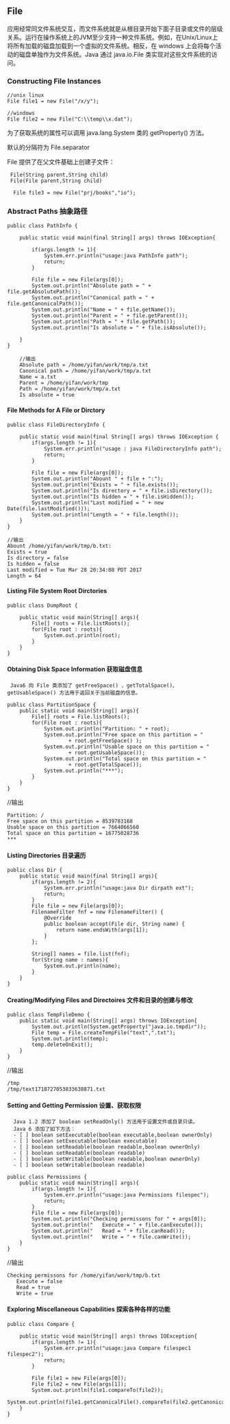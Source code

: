 ## File
   应用经常同文件系统交互，而文件系统就是从根目录开始下面子目录或文件的层级关系。运行在操作系统上的JVM至少支持一种文件系统。例如，在Unix/Linux上将所有加载的磁盘加载到一个虚拟的文件系统。相反，在 windows 上会将每个活动的磁盘单独作为文件系统。Java 通过 java.io.File 类实现对这些文件系统的访问。
   
### Constructing File Instances
   ```
   //unix linux
   File file1 = new File("/x/y");
   
   //windows
   File file2 = new File("C:\\temp\\x.dat");
   ```
   
   为了获取系统的属性可以调用 java.lang.System 类的 getProperty() 方法。
   
   默认的分隔符为 File.separator 
   
   File 提供了在父文件基础上创建子文件：
   ```
    File(String parent,String child)
    File(File parent,String child)
   ```
   
   ```
     File file3 = new File("prj/books","io");
   ```
   
###  Abstract Paths 抽象路径   
```
public class PathInfo {

    public static void main(final String[] args) throws IOException{

        if(args.length != 1){
            System.err.println("usage:java PathInfo path");
            return;
        }

        File file = new File(args[0]);
        System.out.println("Absolute path = " + file.getAbsolutePath());
        System.out.println("Canonical path = " + file.getCanonicalPath());
        System.out.println("Name = " + file.getName());
        System.out.println("Parent = " + file.getParent());
        System.out.println("Path = " + file.getPath());
        System.out.println("Is absolute = " + file.isAbsolute());

    }
}

    //输出
    Absolute path = /home/yifan/work/tmp/a.txt
    Canonical path = /home/yifan/work/tmp/a.txt
    Name = a.txt
    Parent = /home/yifan/work/tmp
    Path = /home/yifan/work/tmp/a.txt
    Is absolute = true
```

#### File Methods for A File or Dirctory
```
public class FileDirectoryInfo {

    public static void main(final String[] args) throws IOException {
        if(args.length != 1){
            System.err.println("usage : java FileDirectoryInfo path");
            return;
        }

        File file = new File(args[0]);
        System.out.println("Abount " + file + ":");
        System.out.println("Exists = " + file.exists());
        System.out.println("Is directory = " + file.isDirectory());
        System.out.println("Is hidden = " + file.isHidden());
        System.out.println("Last modified = " + new Date(file.lastModified()));
        System.out.println("Length = " + file.length());
    }
}

//输出
Abount /home/yifan/work/tmp/b.txt:
Exists = true
Is directory = false
Is hidden = false
Last modified = Tue Mar 28 20:34:08 PDT 2017
Length = 64
```

#### Listing File System Root Dirctories
```
public class DumpRoot {
    
    public static void main(String[] args){
        File[] roots = File.listRoots();
        for(File root : roots){
            System.out.println(root);
        }
    }
}
```

#### Obtaining Disk Space Information 获取磁盘信息
     Java6 向 File 类添加了 getFreeSpace() 、getTotalSpace()、getUsableSpace() 方法用于返回关于当前磁盘的信息。
     
```
public class PartitionSpace {
    public static void main(String[] args){
        File[] roots = File.listRoots();
        for(File root : roots){
            System.out.println("Partition: " + root);
            System.out.println("Free space on this partition = "
                    + root.getFreeSpace() );
            System.out.println("Usable space on this partition = "
                    + root.getUsableSpace());
            System.out.println("Total space on this partition = "
                    + root.getTotalSpace());
            System.out.println("***");
        }
    }
}

```

//输出
```
Partition: /
Free space on this partition = 8539783168
Usable space on this partition = 7664066560
Total space on this partition = 16775028736
***
```


#### Listing Directories 目录遍历
```
public class Dir {
    public static void main(final String[] args){
        if(args.length != 2){
            System.err.println("usage:java Dir dirpath ext");
            return;
        }
        File file = new File(args[0]);
        FilenameFilter fnf = new FilenameFilter() {
            @Override
            public boolean accept(File dir, String name) {
                return name.endsWith(args[1]);
            }
        };
        
        String[] names = file.list(fnf);
        for(String name : names){
            System.out.println(name);
        }
    }
}

```

#### Creating/Modifying Files and Directoires 文件和目录的创建与修改

```
public class TempFileDemo {
    public static void main(String[] args) throws IOException{
        System.out.println(System.getProperty("java.io.tmpdir"));
        File temp = File.createTempFile("text",".txt");
        System.out.println(temp);
        temp.deleteOnExit();
    }
}
```

//输出
```
/tmp
/tmp/text1718727053833638871.txt
```

####  Setting and Getting Permission 设置、获取权限
      Java 1.2 添加了 boolean setReadOnly() 方法用于设置文件或目录只读。
      Java 6 添加了如下方法：
      - [ ] boolean setExecutable(boolean executable,boolean ownerOnly)
      - [ ] boolean setExecutable(boolean executable)
      - [ ] boolean setReadable(boolean readable,boolean ownerOnly)
      - [ ] boolean setReadable(boolean readable)
      - [ ] boolean setWritable(boolean readable,boolean ownerOnly)
      - [ ] boolean setWritable(boolean readable)
      
```
public class Permissions {
    public static void main(String[] args){
        if(args.length != 1){
            System.err.println("usage:java Permissions filespec");
            return;
        }
        File file = new File(args[0]);
        System.out.println("Checking permissons for " + args[0]);
        System.out.println("   Execute = " + file.canExecute());
        System.out.println("   Read = " + file.canRead());
        System.out.println("   Write = " + file.canWrite());
    }
}
```

//输出
```
Checking permissons for /home/yifan/work/tmp/b.txt
   Execute = false
   Read = true
   Write = true
```

#### Exploring Miscellaneous Capabilities 探索各种各样的功能
```
public class Compare {

    public static void main(String[] args) throws IOException{
        if(args.length != 1){
            System.err.println("usage:java Compare filespec1 filespec2");
            return;
        }

        File file1 = new File(args[0]);
        File file2 = new File(args[1]);
        System.out.println(file1.compareTo(file2));
        System.out.println(file1.getCanonicalFile().compareTo(file2.getCanonicalFile()));
    }
}
```



   
   
   
   
   